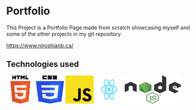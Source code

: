 # Portfolio

This Project is a Portfolio Page made from scratch showcasing myself and some of the other projects in my git repository

https://www.niroshianb.ca/

## Technologies used

<div>
<img src="./client/public/assets/html-logo.png" height="75px" width="75px">
<img src="./client/public/assets/css-logo.png" height="75px" width="75px">
<img src="./client/public/assets/javascript.png" height="75px" width="75px">
<img src="./client/public/assets/React-icon.svg" height="75px" width="75px">
<img src="./client/public/assets/node-js.png" height="75px" width="150px">
</div>


